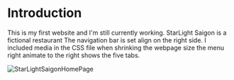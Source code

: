 <h1>Introduction</h1>

<p>This is my first website and I'm still currently working. StarLight Saigon is a fictional restaurant
The navigation bar is set align on the right side. I included media in the CSS file when shrinking the webpage size the menu right animate to the right
  shows the five tabs. 
</p>

![StarLightSaigonHomePage](https://github.com/user-attachments/assets/10d47799-d462-4407-8d2f-6f6bbf2fc568)
